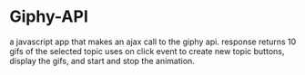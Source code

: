 # Giphy-API
a javascript app that makes an ajax call to the giphy api.
response returns 10 gifs of the selected topic
uses on click event to create new topic buttons, display the gifs, and start and stop the animation.